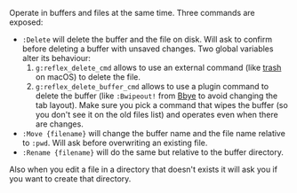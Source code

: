 Operate in buffers and files at the same time. Three commands are
exposed:

* `:Delete` will delete the buffer and the file on disk. Will ask
	to confirm before deleting a buffer with unsaved changes. Two
	global variables alter its behaviour:
	1. `g:reflex_delete_cmd` allows to use an external command (like
		 [trash][trash] on macOS) to delete the file.
	2. `g:reflex_delete_buffer_cmd` allows to use a plugin command
		 to delete the buffer (like `:Bwipeout!` from [Bbye][bbye] to
		 avoid changing the tab layout). Make sure you pick a command
		 that wipes the buffer (so you don't see it on the old files
		 list) and operates even when there are changes.
* `:Move {filename}` will change the buffer name and the file name
	relative to `:pwd`. Will ask before overwriting an existing
	file.
* `:Rename {filename}` will do the same but relative to the buffer
	directory.

Also when you edit a file in a directory that doesn't exists it
will ask you if you want to create that directory.

[bbye]: https://github.com/moll/vim-bbye
[trash]: http://hasseg.org/trash/


